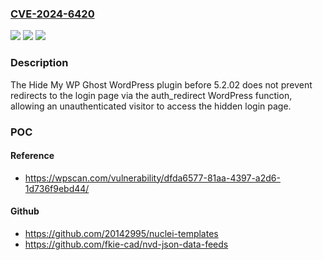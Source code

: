 ### [CVE-2024-6420](https://cve.mitre.org/cgi-bin/cvename.cgi?name=CVE-2024-6420)
![](https://img.shields.io/static/v1?label=Product&message=Hide%20My%20WP%20Ghost%20&color=blue)
![](https://img.shields.io/static/v1?label=Version&message=0%3C%205.2.02%20&color=brighgreen)
![](https://img.shields.io/static/v1?label=Vulnerability&message=CWE-200%20Information%20Exposure&color=brighgreen)

### Description

The Hide My WP Ghost  WordPress plugin before 5.2.02 does not prevent redirects to the login page via the auth_redirect WordPress function, allowing an unauthenticated visitor to access the hidden login page.

### POC

#### Reference
- https://wpscan.com/vulnerability/dfda6577-81aa-4397-a2d6-1d736f9ebd44/

#### Github
- https://github.com/20142995/nuclei-templates
- https://github.com/fkie-cad/nvd-json-data-feeds

